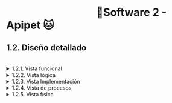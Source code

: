 #  &nbsp;&nbsp;&nbsp;&nbsp;&nbsp;&nbsp;&nbsp;&nbsp;&nbsp;&nbsp;&nbsp;&nbsp;&nbsp;&nbsp;&nbsp;&nbsp;&nbsp;&nbsp;&nbsp;&nbsp;&nbsp;&nbsp;&nbsp;&nbsp;&nbsp;&nbsp;&nbsp;&nbsp;&nbsp;&nbsp;&nbsp;&nbsp;&nbsp;&nbsp;&nbsp;&nbsp;🐶Software 2 - Apipet 🐱  #


## 1.2. Diseño detallado

<br>

<details>

<summary>1.2.1. Vista funcional</summary>

<br>

&nbsp;&nbsp;&nbsp;&nbsp;1.2.1.1. [Event Storming](https://github.com/MiguelRiosT/ApipetDocumentacion/tree/main/Dise%C3%B1o%20detallado/Vista%20funcional/EventStorming)

<details>

<summary>
&nbsp;&nbsp;&nbsp;&nbsp;1.2.1.2. Modelado de dominio
</summary>

&nbsp;&nbsp;&nbsp;&nbsp;&nbsp;&nbsp;&nbsp;&nbsp;1.2.1.2.1 [Anémico]()

&nbsp;&nbsp;&nbsp;&nbsp;&nbsp;&nbsp;&nbsp;&nbsp;1.2.1.2.2. [Enriquecido]()

</details>

<br>

&nbsp;&nbsp;&nbsp;&nbsp;1.2.1.3. [Diagrama de actividades](https://github.com/MiguelRiosT/ApipetDocumentacion/tree/main/Dise%C3%B1o%20detallado/Vista%20funcional/Diagrama%20de%20Actividades)

&nbsp;&nbsp;&nbsp;&nbsp;1.2.1.4. [Diagrama de estado](https://github.com/MiguelRiosT/ApipetDocumentacion/tree/main/Dise%C3%B1o%20detallado/Vista%20funcional/Diagrama%20de%20Estados)

<br>

</details>


<details>

<summary>1.2.2. Vista lógica</summary>

&nbsp;&nbsp;&nbsp;&nbsp;1.2.2.1. [Diagrama de clases]()

&nbsp;&nbsp;&nbsp;&nbsp;1.2.2.2. [Diagrama de objetos]()

&nbsp;&nbsp;&nbsp;&nbsp;1.2.2.3. [Modelo de datos]()

</details>



<details>

<summary>1.2.3. Vista Implementación</summary>

&nbsp;&nbsp;&nbsp;&nbsp;1.2.3.1. [Diagrama de componentes](https://github.com/MiguelRiosT/ApipetDocumentacion/tree/main/Dise%C3%B1o%20detallado/Vista%20Implementaci%C3%B3n/Diagrama%20de%20componentes)

&nbsp;&nbsp;&nbsp;&nbsp;1.2.3.2. [Diagrama de paquetes](https://github.com/MiguelRiosT/ApipetDocumentacion/tree/main/Dise%C3%B1o%20detallado/Vista%20Implementaci%C3%B3n/Diagrama%20de%20paquetes)

</details>

<details>

<summary>1.2.4. Vista de procesos</summary>

&nbsp;&nbsp;&nbsp;&nbsp;1.2.4.1 [Diagrama de secuencia]()

&nbsp;&nbsp;&nbsp;&nbsp;1.2.4.2. [Diagrama de colaboración]()

</details>

<details>

<summary>1.2.5. Vista física</summary>

&nbsp;&nbsp;&nbsp;&nbsp;1.2.5.1. [Diagrama de despliegue]()

</details>





